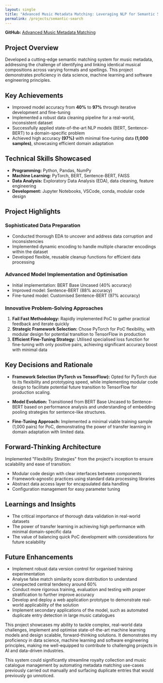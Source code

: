 ```yaml
---
layout: single
title: "Advanced Music Metadata Matching: Leveraging NLP for Semantic Search in the Music Industry"
permalink: /projects/semantic-search
---
```


**GitHub:** [Advanced Music Metadata Matching](https://github.com/adobiss/semantic-search)

## Project Overview

Developed a cutting-edge semantic matching system for music metadata, addressing the challenge of identifying and linking identical musical compositions across varying formats and spellings. This project demonstrates proficiency in data science, machine learning and software engineering principles.

## Key Achievements

- Improved model accuracy from **40%** to **97%** through iterative development and fine-tuning
- Implemented a robust data cleaning pipeline for a real-world, inconsistent dataset
- Successfully applied state-of-the-art NLP models (BERT, Sentence-BERT) to a domain-specific problem
- Achieved high accuracy **(97%)** with minimal fine-tuning data **(1,000 samples)**, showcasing efficient domain adaptation

## Technical Skills Showcased

- **Programming:** Python, Pandas, NumPy
- **Machine Learning:** PyTorch, BERT, Sentence-BERT, FAISS
- **Data Analysis:** Exploratory Data Analysis (EDA), data cleaning, feature engineering
- **Development:** Jupyter Notebooks, VSCode, conda, modular code design

## Project Highlights

### Sophisticated Data Preparation
- Conducted thorough EDA to uncover and address data corruption and inconsistencies
- Implemented dynamic encoding to handle multiple character encodings within the dataset
- Developed flexible, reusable cleanup functions for efficient data processing

### Advanced Model Implementation and Optimisation
- Initial implementation: BERT Base Uncased (40% accuracy)
- Improved model: Sentence-BERT (88% accuracy)
- Fine-tuned model: Customised Sentence-BERT (97% accuracy)

### Innovative Problem-Solving Approaches
1. **Fail Fast Methodology:** Rapidly implemented PoC to gather practical feedback and iterate quickly
2. **Strategic Framework Selection:** Chose PyTorch for PoC flexibility, with modular design for potential transition to TensorFlow in production
3. **Efficient Fine-Tuning Strategy:** Utilised specialised loss function for fine-tuning with only positive pairs, achieving significant accuracy boost with minimal data

## Key Decisions and Rationale

- **Framework Selection (PyTorch vs TensorFlow):** Opted for PyTorch due to its flexibility and prototyping speed, while implementing modular code design to facilitate potential future transition to TensorFlow for production scaling.

- **Model Evolution:** Transitioned from BERT Base Uncased to Sentence-BERT based on performance analysis and understanding of embedding pooling strategies for sentence-like structures.

- **Fine-Tuning Approach:** Implemented a minimal viable training sample (1,000 pairs) for PoC, demonstrating the power of transfer learning in domain adaptation with limited data.

## Forward-Thinking Architecture

Implemented "Flexibility Strategies" from the project's inception to ensure scalability and ease of transition:

- Modular code design with clear interfaces between components
- Framework-agnostic practices using standard data processing libraries
- Abstract data access layer for encapsulated data handling
- Configuration management for easy parameter tuning

## Learnings and Insights

- The critical importance of thorough data validation in real-world datasets
- The power of transfer learning in achieving high performance with minimal domain-specific data
- The value of balancing quick PoC development with considerations for future scalability

## Future Enhancements

- Implement robust data version control for organised training experimentation
- Analyse false match similarity score distribution to understand unexpected central tendency around 60%
- Conduct more rigorous training, evaluation and testing with proper stratification to further improve accuracy
- Develop and deploy a web application prototype to demonstrate real-world applicability of the solution
- Implement secondary applications of the model, such as automated duplicate entry detection in large music catalogues

This project showcases my ability to tackle complex, real-world data challenges, implement and optimise state-of-the-art machine learning models and design scalable, forward-thinking solutions. It demonstrates my proficiency in data science, machine learning and software engineering principles, making me well-equipped to contribute to challenging projects in AI and data-driven industries.

This system could significantly streamline royalty collection and music catalogue management by automating metadata matching use-cases previously carried out manually and surfacing duplicate entries that would previously go unnoticed.
